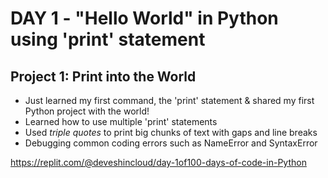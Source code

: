 # DAY 1 - "Hello World" in Python using 'print' statement 
## Project 1: Print into the World
- Just learned my first command, the 'print' statement & shared my first Python project with the world!
- Learned how to use multiple 'print' statements
- Used _triple quotes_ to print big chunks of text with gaps and line breaks
- Debugging common coding errors such as NameError and SyntaxError

https://replit.com/@deveshincloud/day-1of100-days-of-code-in-Python
